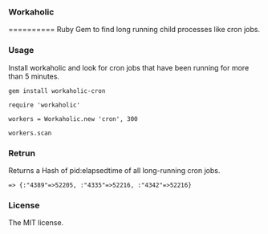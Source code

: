 ### Workaholic
==========
Ruby Gem to find long running child processes like cron jobs.

### Usage

Install workaholic and look for cron jobs that have been running for
more than 5 minutes.

  `gem install workaholic-cron`

  `require 'workaholic'`

  `workers = Workaholic.new 'cron', 300`

  `workers.scan`

### Retrun

Returns a Hash of pid:elapsedtime of all long-running cron jobs.

  `=> {:"4389"=>52205, :"4335"=>52216, :"4342"=>52216}`

### License
The MIT license.
